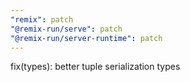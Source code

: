 ```yaml
---
"remix": patch
"@remix-run/serve": patch
"@remix-run/server-runtime": patch
---
```


fix(types): better tuple serialization types
